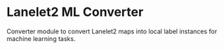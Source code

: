 # Lanelet2 ML Converter

Converter module to convert Lanelet2 maps into local label instances for machine learning tasks.